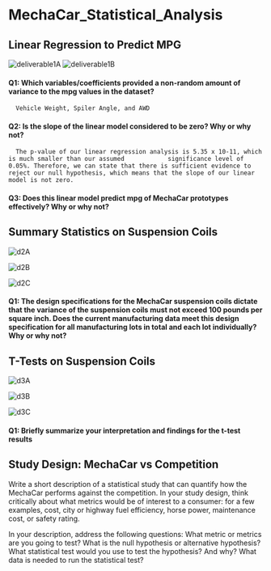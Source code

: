 # MechaCar_Statistical_Analysis



## Linear Regression to Predict MPG
![deliverable1A](https://user-images.githubusercontent.com/88443672/145734873-d1457400-5a82-4d9c-a284-81562e19bedb.png)
![deliverable1B](https://user-images.githubusercontent.com/88443672/145734876-f0ec7301-b7c1-4b00-a5cd-912f651bf050.png)

#### Q1: Which variables/coefficients provided a non-random amount of variance to the mpg values in the dataset?
      Vehicle Weight, Spiler Angle, and AWD
      
#### Q2: Is the slope of the linear model considered to be zero? Why or why not?
      The p-value of our linear regression analysis is 5.35 x 10-11, which is much smaller than our assumed            significance level of 0.05%. Therefore, we can state that there is sufficient evidence to reject our null hypothesis, which means that the slope of our linear model is not zero.

#### Q3: Does this linear model predict mpg of MechaCar prototypes effectively? Why or why not?

## Summary Statistics on Suspension Coils
![d2A](https://user-images.githubusercontent.com/88443672/145734979-e29556bc-d721-4a73-8029-56c839505d85.png)

![d2B](https://user-images.githubusercontent.com/88443672/145734984-ce132f46-2f88-4870-82f9-972dd7caf976.png)

![d2C](https://user-images.githubusercontent.com/88443672/145734988-5c4368b9-2dd6-4ad6-8644-b856c42e1623.png)

#### Q1: The design specifications for the MechaCar suspension coils dictate that the variance of the suspension coils must not exceed 100 pounds per square inch. Does the current manufacturing data meet this design specification for all manufacturing lots in total and each lot individually? Why or why not?

## T-Tests on Suspension Coils
![d3A](https://user-images.githubusercontent.com/88443672/145735116-5a867571-f39e-4494-bf3a-683100180f7d.png)

![d3B](https://user-images.githubusercontent.com/88443672/145735119-d64225a4-d28d-4527-af73-017d60c76612.png)

![d3C](https://user-images.githubusercontent.com/88443672/145735123-7261e1d5-4952-4185-a20a-bd0d7dea2554.png)

#### Q1: Briefly summarize your interpretation and findings for the t-test results

## Study Design: MechaCar vs Competition

Write a short description of a statistical study that can quantify how the MechaCar performs against the competition. In your study design, think critically about what metrics would be of interest to a consumer: for a few examples, cost, city or highway fuel efficiency, horse power, maintenance cost, or safety rating.

In your description, address the following questions:
What metric or metrics are you going to test?
What is the null hypothesis or alternative hypothesis?
What statistical test would you use to test the hypothesis? And why?
What data is needed to run the statistical test?
